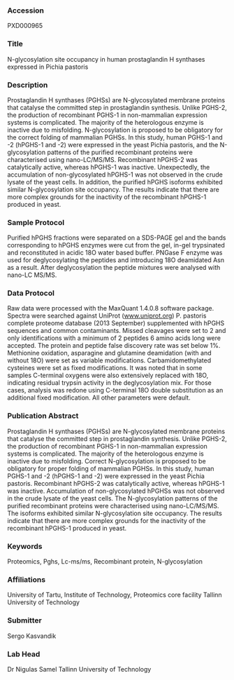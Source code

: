 ### Accession
PXD000965

### Title
N-glycosylation site occupancy in human prostaglandin H synthases expressed in Pichia pastoris

### Description
Prostaglandin H synthases (PGHSs) are N-glycosylated membrane proteins that catalyse the committed step in prostaglandin synthesis. Unlike PGHS-2, the production of recombinant PGHS-1 in non-mammalian expression systems is complicated. The majority of the heterologous enzyme is inactive due to misfolding. N-glycosylation is proposed to be obligatory for the correct folding of mammalian PGHSs. In this study, human PGHS-1 and -2 (hPGHS-1 and -2) were expressed in the yeast Pichia pastoris, and the N-glycosylation patterns of the purified recombinant proteins were characterised using nano-LC/MS/MS. Recombinant hPGHS-2 was catalytically active, whereas hPGHS-1 was inactive. Unexpectedly, the accumulation of non-glycosylated hPGHS-1 was not observed in the crude lysate of the yeast cells. In addition, the purified hPGHS isoforms exhibited similar N-glycosylation site occupancy. The results indicate that there are more complex grounds for the inactivity of the recombinant hPGHS-1 produced in yeast.

### Sample Protocol
Purified hPGHS fractions were separated on a SDS-PAGE gel and the bands corresponding to hPGHS enzymes were cut from the gel, in-gel trypsinated and reconstituted in acidic 18O water based buffer. PNGase F enzyme was used for deglycosylating the peptides and introducing 18O deamidated Asn as a result. After deglycosylation the peptide mixtures were analysed with nano-LC MS/MS.

### Data Protocol
Raw data were processed with the MaxQuant 1.4.0.8 software package. Spectra were searched against UniProt (www.uniprot.org) P. pastoris complete proteome database (2013 September) supplemented with hPGHS sequences and common contaminants. Missed cleavages were set to 2 and only identifications with a minimum of 2 peptides 6 amino acids long were accepted. The protein and peptide false discovery rate was set below 1%. Methionine oxidation, asparagine and glutamine deamidation (with and without 18O) were set as variable modifications. Carbamidomethylated cysteines were set as fixed modifications. It was noted that in some samples C-terminal oxygens were also extensively replaced with 18O, indicating residual trypsin activity in the deglycosylation mix. For those cases, analysis was redone using C-terminal 18O double substitution as an additional fixed modification. All other parameters were default.

### Publication Abstract
Prostaglandin H synthases (PGHSs) are N-glycosylated membrane proteins that catalyse the committed step in prostaglandin synthesis. Unlike PGHS-2, the production of recombinant PGHS-1 in non-mammalian expression systems is complicated. The majority of the heterologous enzyme is inactive due to misfolding. Correct N-glycosylation is proposed to be obligatory for proper folding of mammalian PGHSs. In this study, human PGHS-1 and -2 (hPGHS-1 and -2) were expressed in the yeast Pichia pastoris. Recombinant hPGHS-2 was catalytically active, whereas hPGHS-1 was inactive. Accumulation of non-glycosylated hPGHSs was not observed in the crude lysate of the yeast cells. The N-glycosylation patterns of the purified recombinant proteins were characterised using nano-LC/MS/MS. The isoforms exhibited similar N-glycosylation site occupancy. The results indicate that there are more complex grounds for the inactivity of the recombinant hPGHS-1 produced in yeast.

### Keywords
Proteomics, Pghs, Lc-ms/ms, Recombinant protein, N-glycosylation

### Affiliations
University of Tartu, Institute of Technology, Proteomics core facility
Tallinn University of Technology

### Submitter
Sergo Kasvandik

### Lab Head
Dr Nigulas Samel
Tallinn University of Technology


